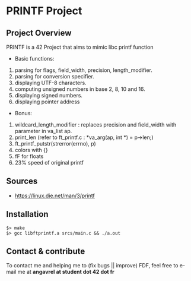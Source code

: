 # PRINTF Project

## Project Overview
PRINTF is a 42 Project that aims to mimic libc printf function

* Basic functions:
1) parsing for flags, field_width, precision, length_modifier.
2) parsing for conversion specifier.
3) displaying UTF-8 characters.
4) computing unsigned numbers in base 2, 8, 10 and 16.
5) displaying signed numbers.
6) displaying pointer address

* Bonus:
1) wildcard_length_modifier : replaces precision and field_width with parameter in va_list ap.
2) print_len (refer to ft_printf.c : *va_arg(ap, int *) = p->len;)
3) ft_printf_putstr(strerror(errno), p)
4) colors with {}
5) fF for floats
6) 23% speed of original printf


## Sources
* https://linux.die.net/man/3/printf

## Installation
```
$> make
$> gcc libftprintf.a srcs/main.c && ./a.out
```

## Contact & contribute
To contact me and helping me to (fix bugs || improve) FDF, feel free to e-mail me at **angavrel at student dot 42 dot fr**
